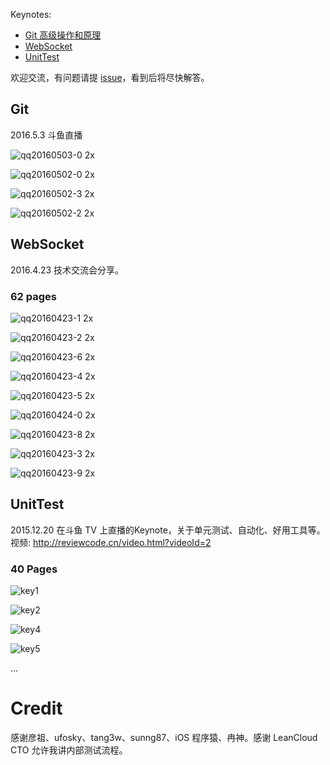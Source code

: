 Keynotes:

* [Git 高级操作和原理](#Git)
* [WebSocket](#websocket)
* [UnitTest](#unittest)

欢迎交流，有问题请提 [issue](https://github.com/lzwjava/Keynotes/issues/new)，看到后将尽快解答。

## Git
2016.5.3 斗鱼直播

![qq20160503-0 2x](https://cloud.githubusercontent.com/assets/5022872/14990617/f3886dc4-118f-11e6-93e6-094c778fe446.jpg)

![qq20160502-0 2x](https://cloud.githubusercontent.com/assets/5022872/14990744/8ea8cd3a-1190-11e6-9e10-8d50e22286a5.jpg)

![qq20160502-3 2x](https://cloud.githubusercontent.com/assets/5022872/14990828/0d79bfc0-1191-11e6-8008-f2de6287f5a9.jpg)

![qq20160502-2 2x](https://cloud.githubusercontent.com/assets/5022872/14990614/f2dd76c6-118f-11e6-94c2-9cac2b917824.jpg)


## WebSocket

2016.4.23 技术交流会分享。

### 62 pages

![qq20160423-1 2x](https://cloud.githubusercontent.com/assets/5022872/14762370/22ae8b20-09ab-11e6-8491-a41b17e2febe.jpg)

![qq20160423-2 2x](https://cloud.githubusercontent.com/assets/5022872/14762373/25232370-09ab-11e6-907c-0e058f73632d.jpg)

![qq20160423-6 2x](https://cloud.githubusercontent.com/assets/5022872/14762380/34eaaeea-09ab-11e6-975c-b7419de98310.jpg)

![qq20160423-4 2x](https://cloud.githubusercontent.com/assets/5022872/14762374/2857f228-09ab-11e6-8195-0dc636bea813.jpg)

![qq20160423-5 2x](https://cloud.githubusercontent.com/assets/5022872/14762396/e1113086-09ab-11e6-9e93-2a8cc6d3fa7a.jpg)

![qq20160424-0 2x](https://cloud.githubusercontent.com/assets/5022872/14763499/aa8d3ad2-09c9-11e6-9e2e-983d344e71a4.jpg)

![qq20160423-8 2x](https://cloud.githubusercontent.com/assets/5022872/14762524/221a864c-09af-11e6-9bd8-190c596bb0b9.jpg)

![qq20160423-3 2x](https://cloud.githubusercontent.com/assets/5022872/14762378/2eb853ec-09ab-11e6-9fd8-65b51f944c06.jpg)

![qq20160423-9 2x](https://cloud.githubusercontent.com/assets/5022872/14762525/224a3874-09af-11e6-923f-c891b98f1ac1.jpg)


## UnitTest

2015.12.20 在斗鱼 TV 上直播的Keynote，关于单元测试、自动化、好用工具等。视频: http://reviewcode.cn/video.html?videoId=2

### 40 Pages

![key1](https://cloud.githubusercontent.com/assets/5022872/11918556/56e8ea76-a771-11e5-8174-62841e201488.jpg)

![key2](https://cloud.githubusercontent.com/assets/5022872/11918563/a9e38f7e-a771-11e5-92f8-6a35d0dc108f.jpg)

![key4](https://cloud.githubusercontent.com/assets/5022872/11918573/ee93ef10-a771-11e5-96f7-de62e1418a66.jpg)

![key5](https://cloud.githubusercontent.com/assets/5022872/11918577/172574d0-a772-11e5-8b90-07387dcdb536.jpg)

...

# Credit

感谢彦祖、ufosky、tang3w、sunng87、iOS 程序猿、冉神。感谢 LeanCloud CTO 允许我讲内部测试流程。
